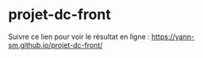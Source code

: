 # projet-dc-front

Suivre ce lien pour voir le résultat en ligne : https://yann-sm.github.io/projet-dc-front/
